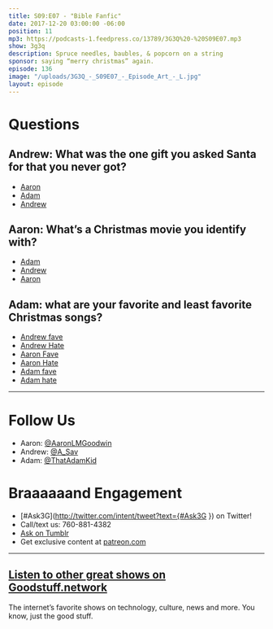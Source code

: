 ```yaml
---
title: S09:E07 - "Bible Fanfic"
date: 2017-12-20 03:00:00 -06:00
position: 11
mp3: https://podcasts-1.feedpress.co/13789/3G3Q%20-%20S09E07.mp3
show: 3g3q
description: Spruce needles, baubles, & popcorn on a string
sponsor: saying “merry christmas” again.
episode: 136
image: "/uploads/3G3Q_-_S09E07_-_Episode_Art_-_L.jpg"
layout: episode
---
```



# Questions 

## Andrew: What was the one gift you asked Santa for that you never got?
- [Aaron](http://amzn.to/2AUNdKw)
- [Adam](http://bit.ly/2AEGCQh)
- [Andrew](https://youtu.be/dKb4PzE1IoE)

## Aaron: What’s a Christmas movie you identify with?
- [Adam](http://www.imdb.com/title/tt0059026/)
- [Andrew](http://www.imdb.com/title/tt0088794/)
- [Aaron](http://www.imdb.com/title/tt0111070/)

## Adam: what are your favorite and least favorite Christmas songs?
- [Andrew fave](https://youtu.be/yXQViqx6GMY)
- [Andrew Hate](https://youtu.be/DT1fA59oH7Q)
- [Aaron Fave](https://youtu.be/E8gmARGvPlI)
- [Aaron Hate](https://youtu.be/bjQzJAKxTrE)
- [Adam fave](https://youtu.be/x6zypc_LhnM)
- [Adam hate](https://youtu.be/5ycWObpi73Y) 

***
# Follow Us
* Aaron: [@AaronLMGoodwin](http://twitter.com/aaronlmgoodwin)
* Andrew: [@A_Sav](http://twitter.com/a_sav)
* Adam: [@ThatAdamKid](http://twitter.com/thatadamkid)

# Braaaaaand Engagement
* [#Ask3G](http://twitter.com/intent/tweet?text={#Ask3G }) on Twitter!
* Call/text us: 760-881-4382
* [Ask on Tumblr](http://3g3q.co/ask)
* Get exclusive content at [patreon.com](http://www.patreon.com/3g3q)

***

## [Listen to other great shows on Goodstuff.network](http://goodstuff.network/)
The internet’s favorite shows on technology, culture, news and more. You know, just the good stuff.
